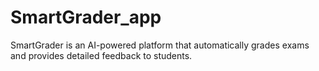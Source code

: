 # SmartGrader_app
SmartGrader is an AI-powered platform that automatically grades exams and provides detailed feedback to students.
